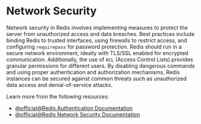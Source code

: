 # Network Security

Network security in Redis involves implementing measures to protect the server from unauthorized access and data breaches. Best practices include binding Redis to trusted interfaces, using firewalls to restrict access, and configuring `requirepass` for password protection. Redis should run in a secure network environment, ideally with TLS/SSL enabled for encrypted communication. Additionally, the use of `ACL` (Access Control Lists) provides granular permissions for different users. By disabling dangerous commands and using proper authentication and authorization mechanisms, Redis instances can be secured against common threats such as unauthorized data access and denial-of-service attacks.

Learn more from the following resources:

- [@official@Redis Authentication Documentation](https://redis.io/docs/latest/operate/oss_and_stack/management/security/#authentication)
- [@official@Redis Network Security Documentation](https://redis.io/docs/latest/operate/rc/security/database-security/network-security/)